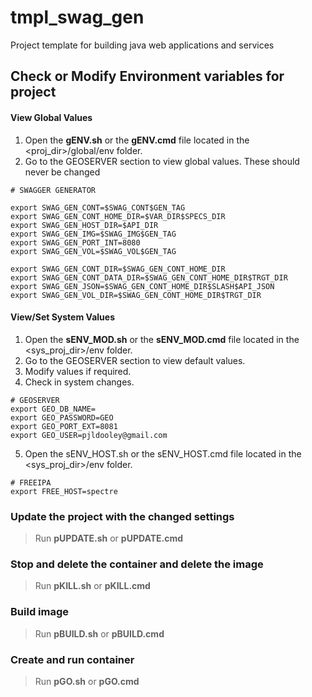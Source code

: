 # tmpl_swag_gen

Project template for building java web applications and services

## Check or Modify Environment variables for project

#### View Global Values
1. Open the **gENV.sh** or the **gENV.cmd** file located in the <proj_dir>/global/env folder.
2. Go to the GEOSERVER section to view global values.  These should never be changed
```
# SWAGGER GENERATOR

export SWAG_GEN_CONT=$SWAG_CONT$GEN_TAG
export SWAG_GEN_CONT_HOME_DIR=$VAR_DIR$SPECS_DIR
export SWAG_GEN_HOST_DIR=$API_DIR
export SWAG_GEN_IMG=$SWAG_IMG$GEN_TAG
export SWAG_GEN_PORT_INT=8080
export SWAG_GEN_VOL=$SWAG_VOL$GEN_TAG

export SWAG_GEN_CONT_DIR=$SWAG_GEN_CONT_HOME_DIR
export SWAG_GEN_CONT_DATA_DIR=$SWAG_GEN_CONT_HOME_DIR$TRGT_DIR
export SWAG_GEN_JSON=$SWAG_GEN_CONT_HOME_DIR$SLASH$API_JSON
export SWAG_GEN_VOL_DIR=$SWAG_GEN_CONT_HOME_DIR$TRGT_DIR
```

#### View/Set System Values
1. Open the **sENV_MOD.sh** or the **sENV_MOD.cmd** file located in the <sys_proj_dir>/env folder.
2. Go to the GEOSERVER section to view default values.
3. Modify values if required.
4. Check in system changes.
```
# GEOSERVER
export GEO_DB_NAME=
export GEO_PASSWORD=GEO
export GEO_PORT_EXT=8081
export GEO_USER=pjldooley@gmail.com

```

5. Open the sENV_HOST.sh or the sENV_HOST.cmd file located in the <sys_proj_dir>/env folder.
```
# FREEIPA
export FREE_HOST=spectre
```
### Update the project with the changed settings
> Run **pUPDATE.sh** or **pUPDATE.cmd**

### Stop and delete the container and delete the image
> Run **pKILL.sh** or **pKILL.cmd**

### Build image
> Run **pBUILD.sh** or **pBUILD.cmd**

### Create and run container
> Run **pGO.sh** or **pGO.cmd** 
